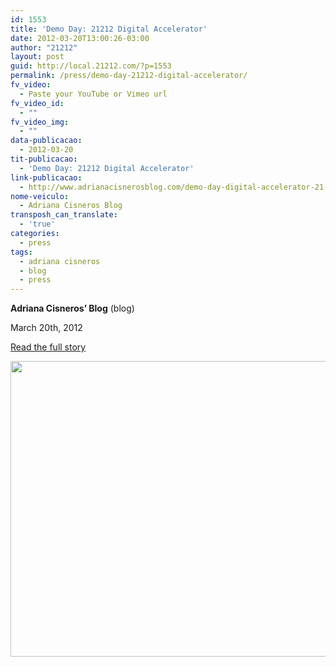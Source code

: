 ```yaml
---
id: 1553
title: 'Demo Day: 21212 Digital Accelerator'
date: 2012-03-20T13:00:26-03:00
author: "21212"
layout: post
guid: http://local.21212.com/?p=1553
permalink: /press/demo-day-21212-digital-accelerator/
fv_video:
  - Paste your YouTube or Vimeo url
fv_video_id:
  - ""
fv_video_img:
  - ""
data-publicacao:
  - 2012-03-20
tit-publicacao:
  - 'Demo Day: 21212 Digital Accelerator'
link-publicacao:
  - http://www.adrianacisnerosblog.com/demo-day-digital-accelerator-21-212
nome-veiculo:
  - Adriana Cisneros Blog
transposh_can_translate:
  - 'true'
categories:
  - press
tags:
  - adriana cisneros
  - blog
  - press
---
```

**Adriana Cisneros&#8217; Blog** (blog)

March 20th, 2012

<a title="Adriana Cisneros' Blog" href="http://www.adrianacisnerosblog.com/demo-day-digital-accelerator-21-212" target="_blank">Read the full story</a>

[<img class="aligncenter size-full wp-image-1554" title="Blog Adriana Cisneros" alt="" src="http://local.21212.com/wp-content/uploads/2012/03/Captura-de-Tela-2012-03-22-às-00.25.56-e1332386927995.png" width="540" height="473" srcset="http://localhost:8080/wp-content/uploads/2012/03/Captura-de-Tela-2012-03-22-às-00.25.56-e1332386927995.png 540w, http://localhost:8080/wp-content/uploads/2012/03/Captura-de-Tela-2012-03-22-às-00.25.56-e1332386927995-300x262.png 300w" sizes="(max-width: 540px) 100vw, 540px" />](http://www.adrianacisnerosblog.com/demo-day-digital-accelerator-21-212)